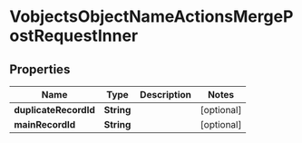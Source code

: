 

# VobjectsObjectNameActionsMergePostRequestInner


## Properties

| Name | Type | Description | Notes |
|------------ | ------------- | ------------- | -------------|
|**duplicateRecordId** | **String** |  |  [optional] |
|**mainRecordId** | **String** |  |  [optional] |



